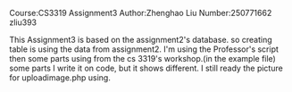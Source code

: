 Course:CS3319 Assignment3
Author:Zhenghao Liu
Number:250771662 zliu393

This Assignment3 is based on the assignment2's database.
so creating table is using the data from assignment2.
I'm using the Professor's script then some parts using from the
cs 3319's workshop.(in the example file) some parts I write it on code, but it shows different.
I still ready the picture for uploadimage.php using.
